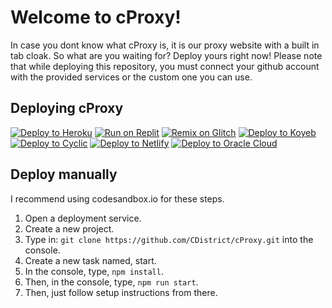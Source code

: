 # Welcome to cProxy!

In case you dont know what cProxy is, it is our proxy website with a built in tab cloak. So what are you waiting for? Deploy yours right now! Please note that while deploying this repository, you must connect your github account with the provided services or the custom one you can use.

## Deploying cProxy
[![Deploy to Heroku](https://binbashbanana.github.io/deploy-buttons/buttons/remade/heroku.svg)](https://heroku.com/deploy/?template=https://github.com/C-District/cProxy)
[![Run on Replit](https://binbashbanana.github.io/deploy-buttons/buttons/remade/replit.svg)](https://replit.com/github/CDistrict/cProxy)
[![Remix on Glitch](https://binbashbanana.github.io/deploy-buttons/buttons/remade/glitch.svg)](https://glitch.com/edit/#!/import/github/CDistrict/cProxy)
[![Deploy to Koyeb](https://binbashbanana.github.io/deploy-buttons/buttons/remade/koyeb.svg)](https://app.koyeb.com/deploy?type=git&repository=github.com/CDistrict/cProxy&branch=main&name=cProxy)
[![Deploy to Cyclic](https://binbashbanana.github.io/deploy-buttons/buttons/remade/cyclic.svg)](https://app.cyclic.sh/api/app/deploy/CDistrict/cProxy)
[![Deploy to Netlify](https://binbashbanana.github.io/deploy-buttons/buttons/remade/netlify.svg)](https://app.netlify.com/start/deploy?repository=https://github.com/CDistrict/cProxy)
[![Deploy to Oracle Cloud](https://binbashbanana.github.io/deploy-buttons/buttons/remade/oraclecloud.svg)](https://cloud.oracle.com/resourcemanager/stacks/create?zipUrl=https://github.com/CDistrict/cProxy)
## Deploy manually
I recommend using codesandbox.io for these steps.
1. Open a deployment service.
2. Create a new project.
3. Type in: `git clone https://github.com/CDistrict/cProxy.git` into the console.
4. Create a new task named, start.
5. In the console, type, `npm install`.
6. Then, in the console, type, `npm run start`.
7. Then, just follow setup instructions from there.
